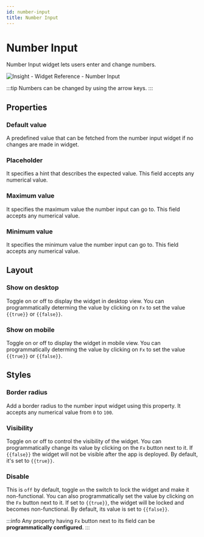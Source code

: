 ```yaml
---
id: number-input
title: Number Input
---
```

# Number Input

Number Input widget lets users enter and change numbers.



![Insight - Widget Reference - Number Input](/_images/insight2/widgets/number-input/number.png)



:::tip
Numbers can be changed by using the arrow keys.
:::

## Properties

### Default value

A predefined value that can be fetched from the number input widget if no changes are made in widget.

### Placeholder
It specifies a hint that describes the expected value. This field accepts any numerical value.

### Maximum value

It specifies the maximum value the number input can go to. This field accepts any numerical value.

### Minimum value

It specifies the minimum value the number input can go to. This field accepts any numerical value.

## Layout

### Show on desktop

Toggle on or off to display the widget in desktop view. You can programmatically determing the value by clicking on `Fx` to set the value `{{true}}` or `{{false}}`.
### Show on mobile

Toggle on or off to display the widget in mobile view. You can programmatically determing the value by clicking on `Fx` to set the value `{{true}}` or `{{false}}`.

## Styles

### Border radius

Add a border radius to the number input widget using this property. It accepts any numerical value from `0` to `100`.

### Visibility

Toggle on or off to control the visibility of the widget. You can programmatically change its value by clicking on the `Fx` button next to it. If `{{false}}` the widget will not be visible after the app is deployed. By default, it's set to `{{true}}`.

### Disable

This is `off` by default, toggle `on` the switch to lock the widget and make it non-functional. You can also programmatically set the value by clicking on the `Fx` button next to it. If set to `{{true}}`, the widget will be locked and becomes non-functional. By default, its value is set to `{{false}}`.

:::info
Any property having `Fx` button next to its field can be **programmatically configured**.
:::
